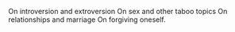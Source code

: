 On introversion and extroversion
On sex and other taboo topics
On relationships and marriage
On forgiving oneself.